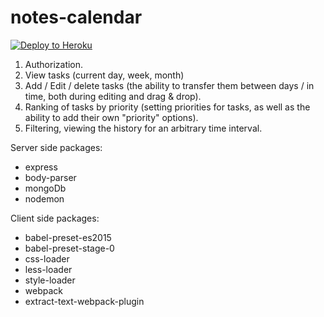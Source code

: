 # notes-calendar

[![Deploy to Heroku](https://www.herokucdn.com/deploy/button.png)](https://heroku.com/deploy)

1. Authorization.
2. View tasks (current day, week, month)
3. Add / Edit / delete tasks (the ability to transfer them between days / in time, both during editing and drag & drop).
4. Ranking of tasks by priority (setting priorities for tasks, as well as the ability to add their own "priority" options).
5. Filtering, viewing the history for an arbitrary time interval.

Server side packages:
  - express
  - body-parser
  - mongoDb
  - nodemon

Client side packages:
  - babel-preset-es2015
  - babel-preset-stage-0
  - css-loader
  - less-loader
  - style-loader
  - webpack
  - extract-text-webpack-plugin
